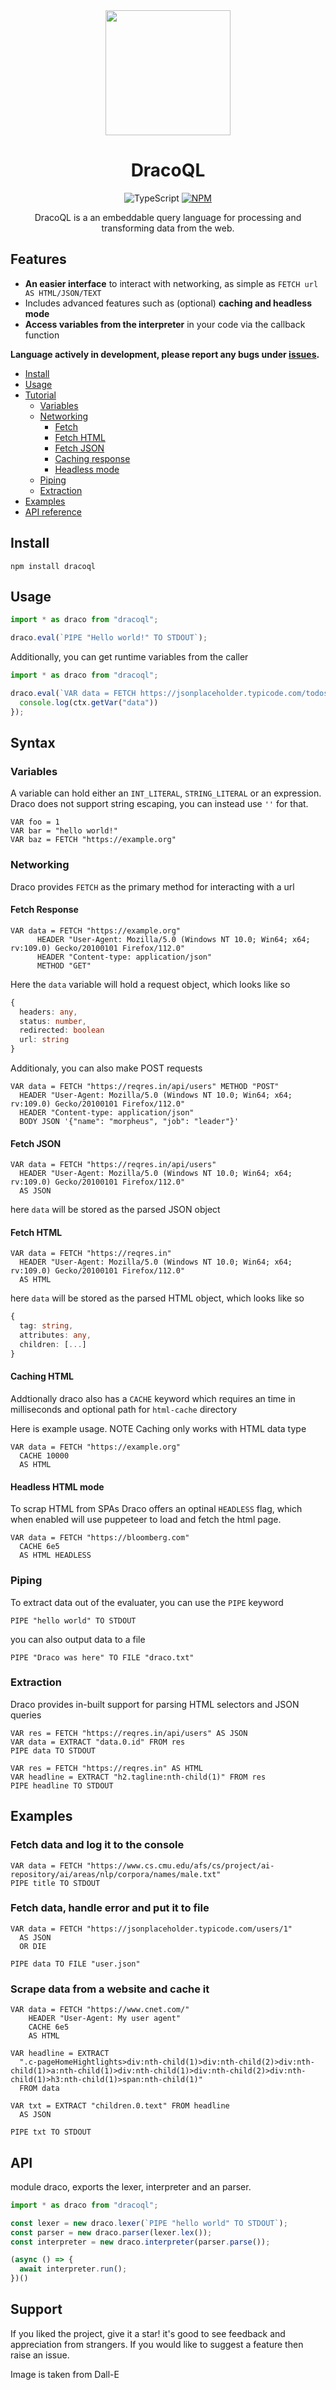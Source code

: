 <div align="center">
 
<img src="https://github.com/Aadv1k/DracoQL/assets/81357878/fa6c485b-ee36-48da-b35f-06a44af3c80d" width="200">
 
# DracoQL 
  
![TypeScript](https://img.shields.io/badge/TypeScript-007ACC?style=&logo=typescript&logoColor=white)
[![NPM](https://badge.fury.io/js/dracoql.svg)](https://npm.im/dracoql)

DracoQL is a an embeddable query language for processing and transforming data from the web. 
</div>

## Features

- **An easier interface** to interact with networking, as simple as `FETCH url AS HTML/JSON/TEXT`
- Includes advanced features such as (optional) **caching and headless mode**
- **Access variables from the interpreter** in your code via the callback function

**Language actively in development, please report any bugs under [issues](https://github.com/aadv1k/dracoql/issues).**

- [Install](#install)
- [Usage](#usage)
- [Tutorial](#syntax)
  - [Variables](#variables)
  - [Networking](#networking)
    - [Fetch](#fetch-response)
    - [Fetch HTML](#fetch-html)
    - [Fetch JSON](#fetch-json)
    - [Caching response](#caching-html)
    - [Headless mode](#headless-html-mode)
  - [Piping](#piping)
  - [Extraction](#extraction)
- [Examples](#examples)
- [API reference](#api)


## Install

```shell
npm install dracoql
```

## Usage

```typescript
import * as draco from "dracoql";

draco.eval(`PIPE "Hello world!" TO STDOUT`);
```

Additionally, you can get runtime variables from the caller

```typescript
import * as draco from "dracoql";

draco.eval(`VAR data = FETCH https://jsonplaceholder.typicode.com/todos/ AS JSON`, (ctx) => {
  console.log(ctx.getVar("data"))
});
```

## Syntax

### Variables

A variable can hold either an `INT_LITERAL`, `STRING_LITERAL` or an expression. Draco does not support string escaping, you can instead use `''` for that.

```cql
VAR foo = 1
VAR bar = "hello world!"
VAR baz = FETCH "https://example.org"
```
### Networking

Draco provides `FETCH` as the primary method for interacting with a url

#### Fetch Response

```cql
VAR data = FETCH "https://example.org"
      HEADER "User-Agent: Mozilla/5.0 (Windows NT 10.0; Win64; x64; rv:109.0) Gecko/20100101 Firefox/112.0"
      HEADER "Content-type: application/json"
      METHOD "GET"
```

Here the `data` variable will hold a request object, which looks like so

```typescript
{
  headers: any,
  status: number,
  redirected: boolean
  url: string
}
```

Additionaly, you can also make POST requests

```cql
VAR data = FETCH "https://reqres.in/api/users" METHOD "POST"
  HEADER "User-Agent: Mozilla/5.0 (Windows NT 10.0; Win64; x64; rv:109.0) Gecko/20100101 Firefox/112.0"
  HEADER "Content-type: application/json"
  BODY JSON '{"name": "morpheus", "job": "leader"}'
```

#### Fetch JSON

```cql
VAR data = FETCH "https://reqres.in/api/users" 
  HEADER "User-Agent: Mozilla/5.0 (Windows NT 10.0; Win64; x64; rv:109.0) Gecko/20100101 Firefox/112.0"
  AS JSON
```

here `data` will be stored as the parsed JSON object

#### Fetch HTML

```cql
VAR data = FETCH "https://reqres.in" 
  HEADER "User-Agent: Mozilla/5.0 (Windows NT 10.0; Win64; x64; rv:109.0) Gecko/20100101 Firefox/112.0"
  AS HTML
```

here `data` will be stored as the parsed HTML object, which looks like so

```typescript
{
  tag: string,
  attributes: any,
  children: [...]
}
```

#### Caching HTML

Addtionally draco also has a `CACHE` keyword which requires an time in milliseconds and optional path for `html-cache` directory

Here is example usage. NOTE Caching only works with HTML data type

```cql
VAR data = FETCH "https://example.org"
  CACHE 10000
  AS HTML
```
#### Headless HTML mode

To scrap HTML from SPAs Draco offers an optinal `HEADLESS` flag, which when enabled will use puppeteer to load and fetch the html page.

```cql
VAR data = FETCH "https://bloomberg.com"
  CACHE 6e5
  AS HTML HEADLESS
```

### Piping

To extract data out of the evaluater, you can use the `PIPE` keyword

```
PIPE "hello world" TO STDOUT
```

you can also output data to a file

```
PIPE "Draco was here" TO FILE "draco.txt"
```

### Extraction

Draco provides in-built support for parsing HTML selectors and JSON queries

```cql
VAR res = FETCH "https://reqres.in/api/users" AS JSON
VAR data = EXTRACT "data.0.id" FROM res
PIPE data TO STDOUT
```

```cql
VAR res = FETCH "https://reqres.in" AS HTML
VAR headline = EXTRACT "h2.tagline:nth-child(1)" FROM res
PIPE headline TO STDOUT
```

## Examples

### Fetch data and log it to the console

```cql
VAR data = FETCH "https://www.cs.cmu.edu/afs/cs/project/ai-repository/ai/areas/nlp/corpora/names/male.txt"
PIPE title TO STDOUT
```

### Fetch data, handle error and put it to file

```cql
VAR data = FETCH "https://jsonplaceholder.typicode.com/users/1"
  AS JSON 
  OR DIE 

PIPE data TO FILE "user.json" 
```

### Scrape data from a website and cache it

```cql
VAR data = FETCH "https://www.cnet.com/" 
    HEADER "User-Agent: My user agent"
    CACHE 6e5
    AS HTML

VAR headline = EXTRACT 
  ".c-pageHomeHightlights>div:nth-child(1)>div:nth-child(2)>div:nth-child(1)>a:nth-child(1)>div:nth-child(1)>div:nth-child(2)>div:nth-child(1)>h3:nth-child(1)>span:nth-child(1)"
  FROM data

VAR txt = EXTRACT "children.0.text" FROM headline 
  AS JSON

PIPE txt TO STDOUT
```

## API

module draco, exports the lexer, interpreter and an parser.

```typescript
import * as draco from "dracoql";

const lexer = new draco.lexer(`PIPE "hello world" TO STDOUT`);
const parser = new draco.parser(lexer.lex());
const interpreter = new draco.interpreter(parser.parse());

(async () => {
  await interpreter.run();
})()
```

## Support

If you liked the project, give it a star! it's good to see feedback and appreciation from strangers. If you would like to suggest a feature then raise an issue.

Image is taken from Dall-E



